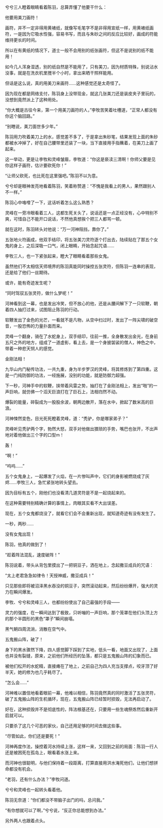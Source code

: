 兮兮三人瞪着眼睛看着陈羽，总算弄懂了他要干什么：

他要用美刀画符！

画符，并不一定非得用黄裱纸，就像写毛笔字不是非得用宣纸一样，用黄裱纸画符，一是因为它吸水性强，容易书写，而且与朱砂之间的反应比较好，画成的符能维持更长的时间。

所以在有黄纸的情况下，道士一般不会用别的纸张画符，但这不是说别的纸不能用！

如今几人浑身湿透，别的纸自然是不能用了，只有美刀，因为材质特殊，别说沾水没事，就是在洗衣机里搅半个小时，拿出来晒干照样能用。

但话是这么说，真的用美刀来画符……这种感觉还是太奇怪了。

因为现在都是网络支付，陈羽身上没带现金，就这几张美刀还是装皮夹子里玩的，没想到竟然派上了这种用处。

“你大概是古往今来，第一个用美刀画符的人，”李牧苦笑着吐槽道，“正常人都没有你这个脑回路。”

“别瞎说，美刀面世多少年。”

陈羽用力吹着美刀上的水，感觉差不多了，于是拿出朱砂笔，结果发现上面的朱砂都被水冲掉了，好在自己腰带里还装了一块，当下直接用手指蘸着，在美刀上画了起来。

这一举动，更是让李牧和灵峰皱眉，李牧道：“你这是亵渎三清啊！你师父要是见你这样子画符，估计要砍死你！”

“让师父砍死，也比死在这里强吧。”陈羽不以为意。

兮兮却是眼神发亮地看着陈羽，笑着称赞道：“不愧是我看上的男人，果然跟别人不一样。”

陈羽心中咯噔了一下，这话听着怎么这么熟悉？

灵峰在一旁冷眼看着三人，这都生死关头了，说话还是一点正经没有，心中特别不爽，可惜自己不能开口说话，不然他真想挨个把三人都骂一顿。

就在这时，陈羽转头对他说：“万一河神阻挡，靠你了。”

五张地火符画成，他双手结印，将五张美刀灵符逐个打出去，陆续贴在了那五个女鬼的身上，之后深吸一口气，闭上眼睛，开始念起咒语……

李牧三人，也一下紧张起来，瞪大了眼睛看着那些女鬼。

虽然他们不太相信天师境界的陈羽真能同时操控五张灵符，但陈羽一连串的表现，还是给了他们一丝期待。

或许，能有奇迹发生呢？

“同时驾驭五张灵符，做什么梦呢！”

河神看到这一幕，也是发出冷笑，但不放心的他，还是从腰间解下了一只软鞭，朝着四人抽打过来，试图阻止陈羽的行动。

软鞭发出了金色的光芒，一看就不是凡物，从空中扫过时，发出了一阵尖啸的破空音，一股恐怖的力量扑面而来。

灵峰一个翻身，骑在了水蛇身上，双手结印，往前一推，全身散发出金光，在身前五尺之外的地方，组成了一道虚影，看上去，是一个身披袈裟的僧人，神色之中，带着一种悲天悯人的感觉。

金刚法相！

九华山内门秘传功法，一共九重，身为半步罗汉的灵峰，将其修炼到了第四重。这是一门纯防御的功法，一经施展，没别的功能，就是防御力超强。

下一秒，河神手中的软鞭，挟带着风雷之势，抽打在了金刚法相上，发出“啪”的一声巨响，就仿佛一个滔天巨浪打在了巨石上，法相岿然不动。

爆裂的能量，碎裂成为一股股余波，朝两边散开，落在水中，掀起了数米高的巨浪。

河神悚然变色，目光死死瞪着灵峰，道：“秃驴，你是哪家弟子？”

灵峰听见秃驴两个字，勃然大怒，双手对他做出猥琐的手势，嘴巴也张开，不出声地对着他做出三个字的口型m！

轰！

“啊！”

“呜呜……”

五个女鬼身上，一起爆发了火焰，在一片惨叫声中，它们的身影被燃烧成了灰烬……李牧三人，急忙紧张地转头望去。

因为目标有五个，刚他们也没看清几道灵符是不是一起烧起来的。

在这种需要特别精确计算的事情上，肉眼其实看不大出误差。

现在，五个女鬼都烧没了，就看它们会不会重新出现，就知道奇迹有没有发生了。

一秒，两秒……

没有女鬼出现！

陈羽，他真的做到了！

“趁着阵法混乱，速度破阵！”

陈羽说着，带头从背包里摸出了一把铜豆子，洒在地上，念起撒豆成兵的咒语：

“太上老君急急如律令！天授神威，撒豆成兵！”

只见那些即将被沼泽黑水吞没的铜豆子，突然滚动起来，然后纷纷爆开，强大的灵力在瞬间爆发。

李牧、兮兮和灵峰三人，也都纷纷使出了自己最强的手段——

灵力的强度，在一瞬间达到了极致，只听嘣的一声巨响，那个笼罩在他们头顶上方的那个半圆形的黑色“罩子”瞬间崩塌。

黑气朝四周流淌，消散在空气中。

五鬼搬山阵，破了！

身下的黑水骤然下降，四人感觉脚下踩到了实地，低头一看，地面又出现了，上面也并没有裂缝，原来，之前他们所经历的坠落，都只是五鬼搬山阵的幻象而已。

被他们松开的水蛇精，直接瘫在了地上，之前自己为四人充当支撑点，咬牙顶了好半天，她的修为也几乎耗尽了。

“怎么会……”

河神难以置信地看着眼前一幕，他难以相信，陈羽竟然真的同时激活了五张灵符，破了五鬼搬山阵的生机循环，现在，五鬼搬山阵已经暂时损毁，无法再启动了。

好在，这种损毁并不是彻底性的，阵法根基还在，只要用一些生魂祭炼然后重新开启就可以。

只要杀了这几个可恶的家伙，自己还用足够的时间去做这些事。

“尽管如此，你们还是要死！”

河神再度作法，操控着河水持续上涨，这样一来，又回到之前的局面：陈羽一行人还是被困死在孤岛上，眼看着水涨上来。

而河神也很聪明，与他们保持着一段距离，打算直接用洪水淹死他们，让他们想拼命都没有机会。

“老羽，还有什么办法？”李牧问道。

兮兮和灵峰也一起转头看着他。

陈羽无奈道：“你们都没不带脑子出门的吗，总问我。”

“有你想就可以了啊，”兮兮说，“反正你总能想到办法。”

另外两人也跟着点头。
